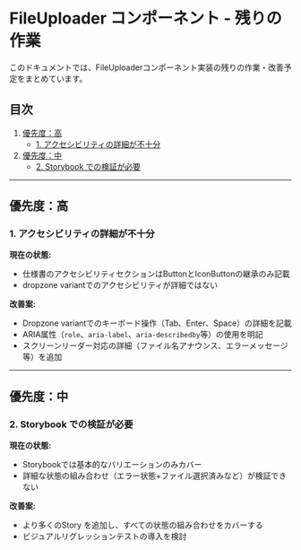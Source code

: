 # FileUploader コンポーネント - 残りの作業

このドキュメントでは、FileUploaderコンポーネント実装の残りの作業・改善予定をまとめています。

## 目次

1. [優先度：高](#優先度高)
   - [1. アクセシビリティの詳細が不十分](#1-アクセシビリティの詳細が不十分)
2. [優先度：中](#優先度中)
   - [2. Storybook での検証が必要](#2-storybook-での検証が必要)

---

## 優先度：高

### 1. アクセシビリティの詳細が不十分

**現在の状態:**

- 仕様書のアクセシビリティセクションはButtonとIconButtonの継承のみ記載
- dropzone variantでのアクセシビリティが詳細ではない

**改善案:**

- Dropzone variantでのキーボード操作（Tab、Enter、Space）の詳細を記載
- ARIA属性（`role`、`aria-label`、`aria-describedby`等）の使用を明記
- スクリーンリーダー対応の詳細（ファイル名アナウンス、エラーメッセージ等）を追加

---

## 優先度：中

### 2. Storybook での検証が必要

**現在の状態:**

- Storybookでは基本的なバリエーションのみカバー
- 詳細な状態の組み合わせ（エラー状態+ファイル選択済みなど）が検証できない

**改善案:**

- より多くのStory を追加し、すべての状態の組み合わせをカバーする
- ビジュアルリグレッションテストの導入を検討
